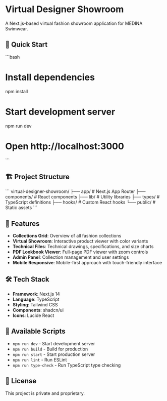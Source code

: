 # Virtual Designer Showroom

A Next.js-based virtual fashion showroom application for MEDINA Swimwear.

## 🚀 Quick Start

\`\`\`bash
# Install dependencies
npm install

# Start development server
npm run dev

# Open http://localhost:3000
\`\`\`

## 🏗️ Project Structure

\`\`\`
virtual-designer-showroom/
├── app/                    # Next.js App Router
├── components/             # React components
├── lib/                    # Utility libraries
├── types/                  # TypeScript definitions
├── hooks/                  # Custom React hooks
└── public/                 # Static assets
\`\`\`

## 🎯 Features

- **Collections Grid**: Overview of all fashion collections
- **Virtual Showroom**: Interactive product viewer with color variants
- **Technical Files**: Technical drawings, specifications, and size charts
- **PDF Lookbook Viewer**: Full-page PDF viewer with zoom controls
- **Admin Panel**: Collection management and user settings
- **Mobile Responsive**: Mobile-first approach with touch-friendly interface

## 🛠️ Tech Stack

- **Framework**: Next.js 14
- **Language**: TypeScript
- **Styling**: Tailwind CSS
- **Components**: shadcn/ui
- **Icons**: Lucide React

## 🔧 Available Scripts

- `npm run dev` - Start development server
- `npm run build` - Build for production
- `npm run start` - Start production server
- `npm run lint` - Run ESLint
- `npm run type-check` - Run TypeScript type checking

## 📄 License

This project is private and proprietary.

